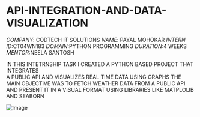 # API-INTEGRATION-AND-DATA-VISUALIZATION
*COMPANY*: CODTECH IT SOLUTIONS
*NAME*: PAYAL MOHOKAR
*INTERN ID*:CT04WN183
*DOMAIN*:PYTHON PROGRAMMING
*DURATION*:4 WEEKS
*MENTOR*:NEELA SANTOSH

IN THIS INTETRNSHIP TASK I CREATED  A PYTHON BASED PROJECT THAT INTEGRATES  
A PUBLIC API AND VISUALIZES REAL TIME DATA USING GRAPHS THE MAIN OBJECTIVE WAS TO 
FETCH WEATHER DATA FROM A PUBLIC API AND PRESENT IT IN A VISUAL FORMAT USING LIBRARIES
LIKE MATPLOLIB AND SEABORN


![Image](https://github.com/user-attachments/assets/4811e1fa-7c06-4ead-b7dd-f9b5e33c3a0a)
